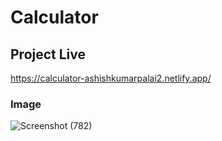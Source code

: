 # Calculator

## Project Live

https://calculator-ashishkumarpalai2.netlify.app/
### Image

![Screenshot (782)](https://github.com/ashishkumarpalai/LetsGrowMore-Internship/assets/112760336/9421166c-dd41-4798-b1d6-47f376030965)
